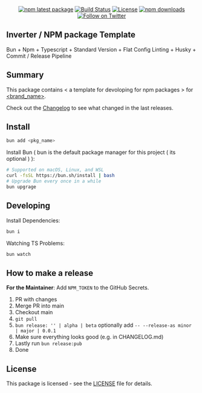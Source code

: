 <div align="center">

[![npm latest package][npm-latest-image]][npm-url]
[![Build Status][ci-image]][ci-url]
[![License][license-image]][license-url]
[![npm downloads][npm-downloads-image]][npm-url]
[![Follow on Twitter][twitter-image]][twitter-url]

</div>

## Inverter / NPM package Template

Bun + Npm + Typescript + Standard Version + Flat Config Linting + Husky + Commit / Release Pipeline

## Summary

This package contains < a template for devoloping for npm packages > for [<brand_name>](https://github.com/<github_username>).

Check out the [Changelog](./CHANGELOG.md) to see what changed in the last releases.

## Install

```bash
bun add <pkg_name>
```

Install Bun ( bun is the default package manager for this project ( its optional ) ):

```bash
# Supported on macOS, Linux, and WSL
curl -fsSL https://bun.sh/install | bash
# Upgrade Bun every once in a while
bun upgrage
```

## Developing

Install Dependencies:

```bash
bun i
```

Watching TS Problems:

```bash
bun watch
```

## How to make a release

**For the Maintainer**: Add `NPM_TOKEN` to the GitHub Secrets.

1. PR with changes
2. Merge PR into main
3. Checkout main
4. `git pull`
5. `bun release: '' | alpha | beta` optionally add `-- --release-as minor | major | 0.0.1`
6. Make sure everything looks good (e.g. in CHANGELOG.md)
7. Lastly run `bun release:pub`
8. Done

## License

This package is licensed - see the [LICENSE](./LICENSE) file for details.

[ci-image]: https://badgen.net/github/checks/<github_username>/<pkg_name>/main?label=ci
[ci-url]: https://github.com/<github_username>/<pkg_name>/actions/workflows/ci.yaml
[npm-url]: https://npmjs.org/package/<pkg_name>
[twitter-url]: https://twitter.com/<x_username>
[twitter-image]: https://img.shields.io/twitter/follow/<x_username>.svg?label=follow+<brand_name>
[license-image]: https://img.shields.io/badge/License-LGPL%20v3-blue
[license-url]: ./LICENSE
[npm-latest-image]: https://img.shields.io/npm/v/<pkg_name>/latest.svg
[npm-downloads-image]: https://img.shields.io/npm/dm/<pkg_name>.svg
